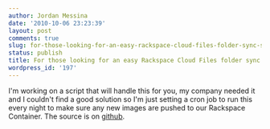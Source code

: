 ```yaml
---
author: Jordan Messina
date: '2010-10-06 23:23:39'
layout: post
comments: true
slug: for-those-looking-for-an-easy-rackspace-cloud-files-folder-sync-solution
status: publish
title: For those looking for an easy Rackspace Cloud Files folder sync solution
wordpress_id: '197'
---
```


I'm working on a script that will handle this for you, my company needed it
and I couldn't find a good solution so I'm just setting a cron job to run this
every night to make sure any new images are pushed to our Rackspace Container.
The source is on [github](http://github.com/jordanmessina/RackBack).

